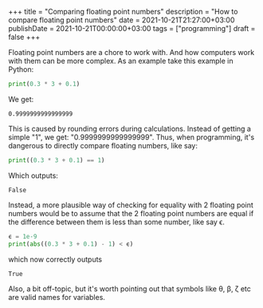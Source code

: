 +++
title = "Comparing floating point numbers"
description = "How to compare floating point numbers"
date = 2021-10-21T21:27:00+03:00
publishDate = 2021-10-21T00:00:00+03:00
tags = ["programming"]
draft = false
+++

Floating point numbers are a chore to work with. And how computers
work with them can be more complex. As an example take this example in
Python:

```python
print(0.3 * 3 + 0.1)
```

We get:

```text
0.9999999999999999
```

This is caused by rounding errors during calculations. Instead of
getting a simple "1", we get: "0.9999999999999999". Thus, when
programming, it's dangerous to directly compare floating numbers, like
say:

```python
print((0.3 * 3 + 0.1) == 1)
```

Which outputs:

```text
False
```

Instead, a more plausible way of checking for equality with 2 floating
point numbers would be to assume that the 2 floating point numbers are
equal if the difference between them is less than some number, like
say ϵ.

```python
ϵ = 1e-9
print(abs((0.3 * 3 + 0.1) - 1) < ϵ)
```

which now correctly outputs

```text
True
```

Also, a bit off-topic, but it's worth pointing out that symbols like
θ, β, ζ etc are valid names for variables.